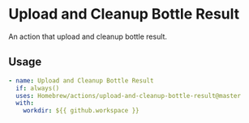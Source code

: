 # Upload and Cleanup Bottle Result

An action that upload and cleanup bottle result.

## Usage

```yaml
- name: Upload and Cleanup Bottle Result
  if: always()
  uses: Homebrew/actions/upload-and-cleanup-bottle-result@master
  with:
    workdir: ${{ github.workspace }}
```
